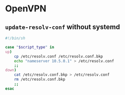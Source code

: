 # OpenVPN

## `update-resolv-conf` without systemd

```sh
#!/bin/sh

case "$script_type" in
up)
	cp /etc/resolv.conf /etc/resolv.conf.bkp
	echo "nameserver 10.5.0.1" > /etc/resolv.conf
	;;
down)
	cat /etc/resolv.conf.bkp > /etc/resolv.conf
	rm /etc/resolv.conf.bkp
	;;
esac
```

	